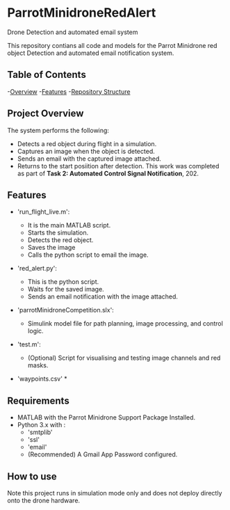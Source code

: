 # ParrotMinidroneRedAlert
Drone Detection and automated email system

This repository contians all code and models for the Parrot Minidrone red object Detection and automated email notification system. 
## Table of Contents
 -[Overview](#overview)
 -[Features](#features)
 -[Repository Structure](#repository-structure)
 
## Project Overview
The system performs the following:
* Detects a red object during flight in a simulation.
* Captures an image when the object is detected.
* Sends an email with the captured image attached.
* Returns to the start posiition after detection.
This work was completed as part of **Task 2: Automated Control Signal Notification**, 202. 

## Features
- 'run_flight_live.m':
  * It is the main MATLAB script.
  * Starts the simulation.
  * Detects the red object.
  * Saves the image
  * Calls the python script to email the image.
    
- 'red_alert.py':
  * This is the python script.
  * Waits for the saved image.
  * Sends an email notification with the image attached.

- 'parrotMinidroneCompetition.slx':
  * Simulink model file for path planning, image processing, and control logic.

- 'test.m':
   * (Optional) Script for visualising and testing image channels and red masks.
      
- 'waypoints.csv'
   * 
 
## Requirements 
- MATLAB with the Parrot Minidrone Support Package Installed.
- Python 3.x with :
  * 'smtplib'
  * 'ssl'
  * 'email'
  * (Recommended) A Gmail App Password configured. 

## How to use
Note this project runs in simulation mode only and does not deploy directly onto the drone hardware. 
